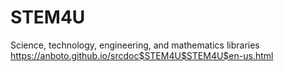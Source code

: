 # STEM4U
Science, technology, engineering, and mathematics libraries
https://anboto.github.io/srcdoc$STEM4U$STEM4U$en-us.html
